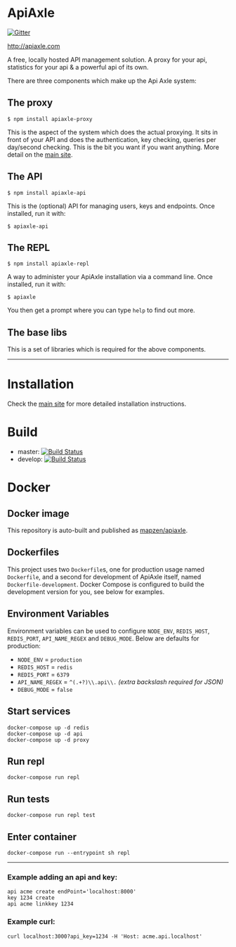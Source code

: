 # ApiAxle

[![Gitter](https://badges.gitter.im/Join%20Chat.svg)](https://gitter.im/apiaxle/apiaxle?utm_source=badge&utm_medium=badge&utm_campaign=pr-badge&utm_content=badge)

http://apiaxle.com

A free, locally hosted API management solution. A proxy for your api,
statistics for your api & a powerful api of its own.

There are three components which make up the Api Axle system:

## The proxy

    $ npm install apiaxle-proxy

This is the aspect of the system which does the actual proxying. It
sits in front of your API and does the authentication, key checking,
queries per day/second checking. This is the bit you want if you want
anything. More detail on the [main site](http://apiaxle.com).

## The API

    $ npm install apiaxle-api

This is the (optional) API for managing users, keys and
endpoints. Once installed, run it with:

    $ apiaxle-api

## The REPL

    $ npm install apiaxle-repl

A way to administer your ApiAxle installation via a command line. Once
installed, run it with:

    $ apiaxle

You then get a prompt where you can type `help` to find out more.

## The base libs

This is a set of libraries which is required for the above components.

---

# Installation

Check the [main site](http://apiaxle.com) for more detailed
installation instructions.

# Build

* master: [![Build Status](https://secure.travis-ci.org/apiaxle/apiaxle.png?branch=master)](http://travis-ci.org/apiaxle/apiaxle)
* develop: [![Build Status](https://secure.travis-ci.org/apiaxle/apiaxle.png?branch=develop)](http://travis-ci.org/apiaxle/apiaxle)

# Docker

## Docker image
This repository is auto-built and published as
[mapzen/apiaxle](https://hub.docker.com/r/mapzen/apiaxle/).

## Dockerfiles
This project uses two `Dockerfile`s, one for production usage named `Dockerfile`,
and a second for development of ApiAxle itself, named `Dockerfile-development`.
Docker Compose is configured to build the development version for you, see
below for examples.

## Environment Variables
Environment variables can be used to configure `NODE_ENV`, `REDIS_HOST`,
`REDIS_PORT`, `API_NAME_REGEX` and `DEBUG_MODE`. Below are defaults for production:

 - `NODE_ENV` = `production`
 - `REDIS_HOST` = `redis`
 - `REDIS_PORT` = `6379`
 - `API_NAME_REGEX` = `^(.+?)\\.api\\.` _(extra backslash required for JSON)_
 - `DEBUG_MODE` = `false`

## Start services
```
docker-compose up -d redis
docker-compose up -d api
docker-compose up -d proxy
```

## Run repl
```
docker-compose run repl
```

## Run tests
```
docker-compose run repl test
```

## Enter container
```
docker-compose run --entrypoint sh repl
```

---

### Example adding an api and key:
```
api acme create endPoint='localhost:8000'
key 1234 create
api acme linkkey 1234
```

### Example curl:
```
curl localhost:3000?api_key=1234 -H 'Host: acme.api.localhost'
```
